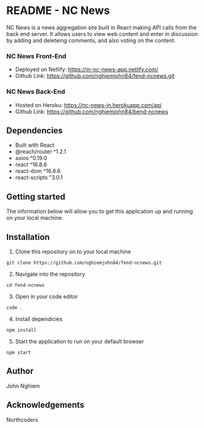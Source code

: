 # README - NC News

NC News is a news aggregation site built in React making API calls from the back end server.  It allows users to view web content and enter in discussion by adding and deleteing comments, and also voting on the content.

### NC News Front-End
* Deployed on Netlify: https://jn-nc-news-app.netlify.com/
* Github Link: https://github.com/nghiemjohn84/fend-ncnews.git

### NC News Back-End
* Hosted on Heroku: https://nc-news-jn.herokuapp.com/api
* Github Link: https://github.com/nghiemjohn84/bend-ncnews

## Dependencies
* Built with React
* @reach/router ^1.2.1
* axios ^0.19.0
* react ^16.8.6
* react-dom ^16.8.6
* react-scripts "3.0.1

## Getting started
The information below will allow you to get this application up and running on your local machine.


## Installation

1. Clone this repository on to your local machine 

```
git clone https://github.com/nghiemjohn84/fend-ncnews.git
```

2. Navigate into the repository
```
cd fend-ncnews
```

3. Open in your code editor
```
code .
```

4. Install dependicies
```
npm install
```

5. Start the application to run on your default browser
```
npm start
```
## Author
John Nghiem

## Acknowledgements
Northcoders
